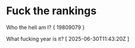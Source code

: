 # Fuck the rankings

Who the hell am I?
{ 19809079 }

What fucking year is it?
[ 2025-06-30T11:43:20Z ]
